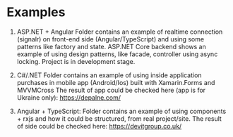 # Examples
1. ASP.NET + Angular
Folder contains an example of realtime connection (signalr) on front-end side (Angular/TypeScript) and using some patterns like factory and state.
ASP.NET Core backend shows an example of using design patterns, like facade, controller using async locking.
Project is in development stage.

2. C#/.NET
Folder contains an example of using inside application purchases in mobile app (Android/Ios) built with Xamarin.Forms and MVVMCross
The result of app could be checked here (app is for Ukraine only):
https://depalne.com/

3. Angular + TypeScript:
Folder contains an example of using components + rxjs and how it could be structured,  from real project/site.
The result of side could be checked here:
https://devitgroup.co.uk/
